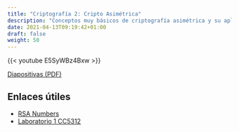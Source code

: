 ```yaml
---
title: "Criptografía 2: Cripto Asimétrica"
description: "Conceptos muy básicos de criptografía asimétrica y su aplicación en problemas de CTF"
date: 2021-04-13T09:19:42+01:00
draft: false
weight: 50
---
```


{{< youtube E5SyWBz4Bxw >}}

[Diapositivas (PDF)](cripto-2.pdf)

## Enlaces útiles

* [RSA Numbers](https://en.wikipedia.org/wiki/RSA_numbers)
* [Laboratorio 1 CC5312](https://users.dcc.uchile.cl/~eriveros/cc5312/laboratorios/laboratorio-1/)
